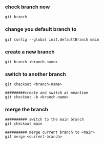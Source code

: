 ### check branch now

```
git branch
```

### change you default branch to <main>

```
git config --global init.defaultBranch main
```

### create a new branch

```
git branch <branch-name>
```

### switch to another branch

```
git checkout <branch-name>

#########create and switch at meantime
git checkout -b <branch-name>
```

### merge the branch

```
########## switch to the main branch
git checkout main

########## merge current branch to <main>
git merge <current-branch>
```
